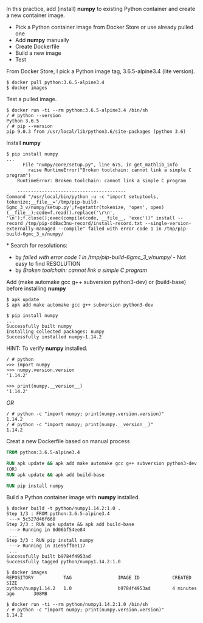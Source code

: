 In this practice, add (install) __numpy__ to existing Python container and create a new container image.

* Pick a Python container image from Docker Store or use already pulled one
* Add __numpy__ manually
* Create Dockerfile
* Build a new image
* Test

From Docker Store, I pick a Python image tag, 3.6.5-alpine3.4 (lite version).
```
$ docker pull python:3.6.5-alpine3.4
$ docker images
```
Test a pulled image.
```
$ docker run -ti --rm python:3.6.5-alpine3.4 /bin/sh
/ # python --version
Python 3.6.5
/ # pip --version
pip 9.0.3 from /usr/local/lib/python3.6/site-packages (python 3.6)
```

Install __numpy__
``` Install numpy using pip
$ pip install numpy
...
      File "numpy/core/setup.py", line 675, in get_mathlib_info
        raise RuntimeError("Broken toolchain: cannot link a simple C program")
    RuntimeError: Broken toolchain: cannot link a simple C program

    ----------------------------------------
Command "/usr/local/bin/python -u -c "import setuptools, tokenize;__file__='/tmp/pip-build-6gmc_3_v/numpy/setup.py';f=getattr(tokenize, 'open', open)(__file__);code=f.read().replace('\r\n', '\n');f.close();exec(compile(code, __file__, 'exec'))" install --record /tmp/pip-dd8ac3nu-record/install-record.txt --single-version-externally-managed --compile" failed with error code 1 in /tmp/pip-build-6gmc_3_v/numpy/
```

\* Search for resolutions:
  * by *failed with error code 1 in /tmp/pip-build-6gmc_3_v/numpy/* - Not easy to find RESOLUTION
  * by *Broken toolchain: cannot link a simple C program* 

Add (make automake gcc g++ subversion python3-dev) or (build-base) before installing __numpy__
``` add make automake gcc g++ subversion python3-dev
$ apk update
$ apk add make automake gcc g++ subversion python3-dev 

$ pip install numpy
...
Successfully built numpy
Installing collected packages: numpy
Successfully installed numpy-1.14.2
```

HINT: To verify __numpy__ installed.
``` Execute interatively
/ # python
>>> import numpy
>>> numpy.version.version
'1.14.2'

>>> print(numpy.__version__)
'1.14.2'
```
*OR*

``` Execute 
/ # python -c "import numpy; print(numpy.version.version)"
1.14.2
/ # python -c "import numpy; print(numpy.__version__)"
1.14.2
```
Creat a new Dockerfile based on manual process
```Dockerfile - Python with numpy installed based on alpine3.4
FROM python:3.6.5-alpine3.4

RUN apk update && apk add make automake gcc g++ subversion python3-dev
(OR)
RUN apk update && apk add build-base

RUN pip install numpy
```

Build a Python container image with __numpy__ installed.

``` New Python container image create and check
$ docker build -t python/numpy1.14.2:1.0 .
Step 1/3 : FROM python:3.6.5-alpine3.4
 ---> 5c527d46f668
Step 2/3 : RUN apk update && apk add build-base
 ---> Running in 8d06bf54ee84
 ...
Step 3/3 : RUN pip install numpy
 ---> Running in 31e95ff0e117
 ...
Successfully built b9784f4953ad
Successfully tagged python/numpy1.14.2:1.0

$ docker images
REPOSITORY           TAG                 IMAGE ID            CREATED             SIZE
python/numpy1.14.2   1.0                 b9784f4953ad        4 minutes ago       308MB

$ docker run -ti --rm python/numpy1.14.2:1.0 /bin/sh
/ # python -c "import numpy; print(numpy.version.version)"
1.14.2
```




